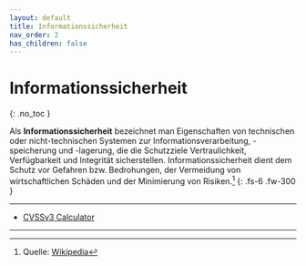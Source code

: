 ```yaml
---
layout: default
title: Informationssicherheit
nav_order: 2
has_children: false
---
```


# Informationssicherheit
{: .no_toc }

Als **Informationssicherheit** bezeichnet man Eigenschaften von technischen oder 
nicht-technischen Systemen zur Informationsverarbeitung, -speicherung und 
-lagerung, die die Schutzziele Vertraulichkeit, Verfügbarkeit und Integrität 
sicherstellen. Informationssicherheit dient dem Schutz vor Gefahren bzw. 
Bedrohungen, der Vermeidung von wirtschaftlichen Schäden und der Minimierung von 
Risiken.[^1]
{: .fs-6 .fw-300 }

---

* [CVSSv3 Calculator](https://nvd.nist.gov/vuln-metrics/cvss/v3-calculator)

---

[^1]: Quelle: [Wikipedia](https://de.wikipedia.org/wiki/Informationssicherheit)
